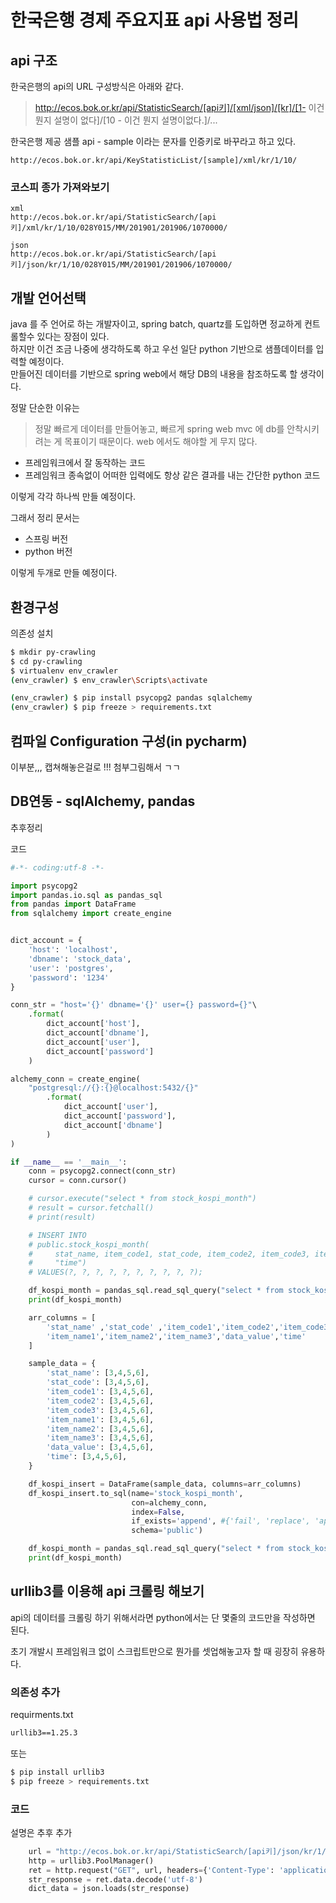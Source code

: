 # 한국은행 경제 주요지표 api 사용법 정리

## api 구조
한국은행의 api의 URL 구성방식은 아래와 같다.  
> http://ecos.bok.or.kr/api/StatisticSearch/[api키]/[xml/json]/[kr]/[1- 이건 뭔지 설명이 없다]/[10 - 이건 뭔지 설명이없다.]/...

한국은행 제공 샘플 api - sample 이라는 문자를 인증키로 바꾸라고 하고 있다.
```text
http://ecos.bok.or.kr/api/KeyStatisticList/[sample]/xml/kr/1/10/
```

### 코스피 종가 가져와보기
```text
xml
http://ecos.bok.or.kr/api/StatisticSearch/[api키]/xml/kr/1/10/028Y015/MM/201901/201906/1070000/

json
http://ecos.bok.or.kr/api/StatisticSearch/[api키]/json/kr/1/10/028Y015/MM/201901/201906/1070000/
```

## 개발 언어선택
java 를 주 언어로 하는 개발자이고, spring batch, quartz를 도입하면 정교하게 컨트롤할수 있다는 장점이 있다.  
하지만 이건 조금 나중에 생각하도록 하고 우선 일단 python 기반으로 샘플데이터를 입력할 예정이다.  
만들어진 데이터를 기반으로 spring web에서 해당 DB의 내용을 참조하도록 할 생각이다.  

정말 단순한 이유는 
> 정말 빠르게 데이터를 만들어놓고, 빠르게 spring web mvc 에 db를 안착시키려는 게 목표이기 때문이다.
> web 에서도 해야할 게 무지 많다.

- 프레임워크에서 잘 동작하는 코드  
- 프레임워크 종속없이 어떠한 입력에도 항상 같은 결과를 내는 간단한 python 코드  

이렇게 각각 하나씩 만들 예정이다. 

그래서 정리 문서는 
- 스프링 버전  
- python 버전   

이렇게 두개로 만들 예정이다.  



## 환경구성



의존성 설치

```bash
$ mkdir py-crawling
$ cd py-crawling
$ virtualenv env_crawler
(env_crawler) $ env_crawler\Scripts\activate

(env_crawler) $ pip install psycopg2 pandas sqlalchemy
(env_crawler) $ pip freeze > requirements.txt
```



## 컴파일 Configuration 구성(in pycharm)

이부분,,, 캡쳐해놓은걸로 !!! 첨부그림해서 ㄱㄱ



## DB연동 - sqlAlchemy, pandas

추후정리

코드

```python
#-*- coding:utf-8 -*-

import psycopg2
import pandas.io.sql as pandas_sql
from pandas import DataFrame
from sqlalchemy import create_engine


dict_account = {
    'host': 'localhost',
    'dbname': 'stock_data',
    'user': 'postgres',
    'password': '1234'
}

conn_str = "host='{}' dbname='{}' user={} password={}"\
    .format(
        dict_account['host'],
        dict_account['dbname'],
        dict_account['user'],
        dict_account['password']
    )

alchemy_conn = create_engine(
    "postgresql://{}:{}@localhost:5432/{}"
        .format(
            dict_account['user'],
            dict_account['password'],
            dict_account['dbname']
        )
)

if __name__ == '__main__':
    conn = psycopg2.connect(conn_str)
    cursor = conn.cursor()

    # cursor.execute("select * from stock_kospi_month")
    # result = cursor.fetchall()
    # print(result)

    # INSERT INTO
    # public.stock_kospi_month(
    #     stat_name, item_code1, stat_code, item_code2, item_code3, item_name1, item_name2, item_name3, data_value,
    #     "time")
    # VALUES(?, ?, ?, ?, ?, ?, ?, ?, ?, ?);

    df_kospi_month = pandas_sql.read_sql_query("select * from stock_kospi_month", conn)
    print(df_kospi_month)

    arr_columns = [
        'stat_name' ,'stat_code' ,'item_code1','item_code2','item_code3',
        'item_name1','item_name2','item_name3','data_value','time'
    ]

    sample_data = {
        'stat_name': [3,4,5,6],
        'stat_code': [3,4,5,6],
        'item_code1': [3,4,5,6],
        'item_code2': [3,4,5,6],
        'item_code3': [3,4,5,6],
        'item_name1': [3,4,5,6],
        'item_name2': [3,4,5,6],
        'item_name3': [3,4,5,6],
        'data_value': [3,4,5,6],
        'time': [3,4,5,6],
    }

    df_kospi_insert = DataFrame(sample_data, columns=arr_columns)
    df_kospi_insert.to_sql(name='stock_kospi_month',
                           con=alchemy_conn,
                           index=False,
                           if_exists='append', #{'fail', 'replace', 'append'}, default : fail
                           schema='public')

    df_kospi_month = pandas_sql.read_sql_query("select * from stock_kospi_month", alchemy_conn)
    print(df_kospi_month)
```



## urllib3를 이용해 api 크롤링 해보기

api의 데이터를 크롤링 하기 위해서라면 python에서는 단 몇줄의 코드만을 작성하면 된다.  

초기 개발시 프레임워크 없이 스크립트만으로 뭔가를 셋업해놓고자 할 때 굉장히 유용하다.  



### 의존성 추가

requirments.txt

```txt
urllib3==1.25.3
```

또는

```bash
$ pip install urllib3 
$ pip freeze > requirements.txt
```



### 코드

설명은 추후 추가  

```python
    url = "http://ecos.bok.or.kr/api/StatisticSearch/[api키]/json/kr/1/10/028Y015/MM/201901/201906/1070000/"
    http = urllib3.PoolManager()
    ret = http.request("GET", url, headers={'Content-Type': 'application/json'})
    str_response = ret.data.decode('utf-8')
    dict_data = json.loads(str_response)
```



